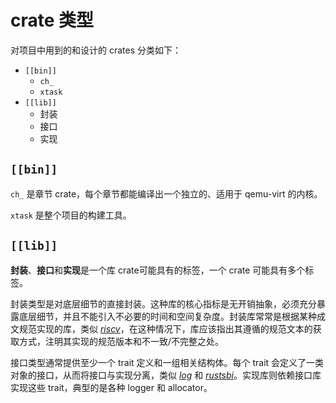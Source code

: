 ﻿# crate 类型

对项目中用到的和设计的 crates 分类如下：

- `[[bin]]`
  - `ch_`
  - `xtask`
- `[[lib]]`
  - 封装
  - 接口
  - 实现

## `[[bin]]`

`ch_` 是章节 crate，每个章节都能编译出一个独立的、适用于 qemu-virt 的内核。

`xtask` 是整个项目的构建工具。

## `[[lib]]`

**封装**、**接口**和**实现**是一个库 crate可能具有的标签，一个 crate 可能具有多个标签。

封装类型是对底层细节的直接封装。这种库的核心指标是无开销抽象，必须充分暴露底层细节，并且不能引入不必要的时间和空间复杂度。封装库常常是根据某种成文规范实现的库，类似 [*riscv*](https://crates.io/crates/riscv)，在这种情况下，库应该指出其遵循的规范文本的获取方式，注明其实现的规范版本和不一致/不完整之处。

接口类型通常提供至少一个 trait 定义和一组相关结构体。每个 trait 会定义了一类对象的接口，从而将接口与实现分离，类似 [*log*](https://crates.io/crates/log) 和 [*rustsbi*](https://crates.io/crates/rustsbi)。实现库则依赖接口库实现这些 trait，典型的是各种 logger 和 allocator。
